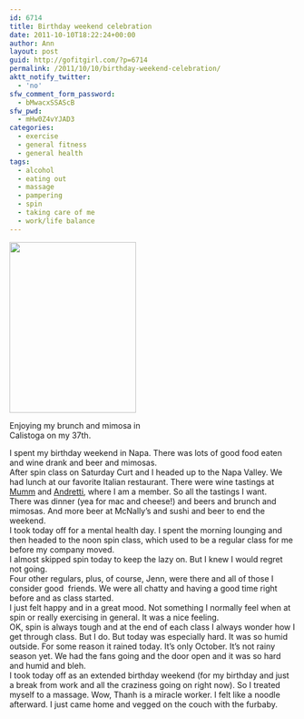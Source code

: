 ```yaml
---
id: 6714
title: Birthday weekend celebration
date: 2011-10-10T18:22:24+00:00
author: Ann
layout: post
guid: http://gofitgirl.com/?p=6714
permalink: /2011/10/10/birthday-weekend-celebration/
aktt_notify_twitter:
  - 'no'
sfw_comment_form_password:
  - bMwacxSSAScB
sfw_pwd:
  - mHw0Z4vYJAD3
categories:
  - exercise
  - general fitness
  - general health
tags:
  - alcohol
  - eating out
  - massage
  - pampering
  - spin
  - taking care of me
  - work/life balance
---
```

<div id="attachment_6722" style="width: 233px" class="wp-caption alignleft">
  <a href="http://gofitgirl.com/blog/wp-content/uploads/2011/10/37th-birthday.jpg"><img class="size-medium wp-image-6722" title="37th birthday" src="http://gofitgirl.com/blog/wp-content/uploads/2011/10/37th-birthday-223x300.jpg" alt="" width="223" height="300" /></a>
  
  <p class="wp-caption-text">
    Enjoying my brunch and mimosa in Calistoga on my 37th.
  </p>
</div>

  
I spent my birthday weekend in Napa. There was lots of good food eaten and wine drank and beer and mimosas.  
After spin class on Saturday Curt and I headed up to the Napa Valley. We had lunch at our favorite Italian restaurant. There were wine tastings at [Mumm](http://mummnapa.com/) and [Andretti](http://www.andrettiwinery.com/), where I am a member. So all the tastings I want.  
There was dinner (yea for mac and cheese!) and beers and brunch and mimosas. And more beer at McNally&#8217;s and sushi and beer to end the weekend.  
I took today off for a mental health day. I spent the morning lounging and then headed to the noon spin class, which used to be a regular class for me before my company moved.  
I almost skipped spin today to keep the lazy on. But I knew I would regret not going.  
Four other regulars, plus, of course, Jenn, were there and all of those I consider good  friends. We were all chatty and having a good time right before and as class started.  
I just felt happy and in a great mood. Not something I normally feel when at spin or really exercising in general. It was a nice feeling.  
OK, spin is always tough and at the end of each class I always wonder how I get through class. But I do. But today was especially hard. It was so humid outside. For some reason it rained today. It&#8217;s only October. It&#8217;s not rainy season yet. We had the fans going and the door open and it was so hard and humid and bleh.  
I took today off as an extended birthday weekend (for my birthday and just a break from work and all the craziness going on right now). So I treated myself to a massage. Wow, Thanh is a miracle worker. I felt like a noodle afterward. I just came home and vegged on the couch with the furbaby.